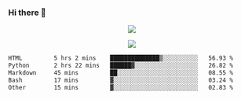 ### Hi there 👋

<!--
**SuuTTT/SuuTTT** is a ✨ _special_ ✨ repository because its `README.md` (this file) appears on your GitHub profile.

Here are some ideas to get you started:

- 🔭 I’m currently working on ...
- 🌱 I’m currently learning ...
- 👯 I’m looking to collaborate on ...
- 🤔 I’m looking for help with ...
- 💬 Ask me about ...
- 📫 How to reach me: ...
- 😄 Pronouns: ...
- ⚡ Fun fact: ...
-->

<div align='center'>
    <p align='center'>
        <img src='https://github-readme-stats.vercel.app/api?line_height=27&username=SuuTTT&show_icons=true&theme=solarized-light'/>
    </p>
</div>    
<div align='center'>  
    <p align='center'>
        <img src='https://github-readme-stats.vercel.app/api/wakatime?username=SuuTTT&theme=solarized-light'/>
    </p>
    
</div>  

<!--START_SECTION:waka-->

```txt
HTML         5 hrs 2 mins    ██████████████▒░░░░░░░░░░   56.93 %
Python       2 hrs 22 mins   ██████▓░░░░░░░░░░░░░░░░░░   26.82 %
Markdown     45 mins         ██░░░░░░░░░░░░░░░░░░░░░░░   08.55 %
Bash         17 mins         ▓░░░░░░░░░░░░░░░░░░░░░░░░   03.24 %
Other        15 mins         ▓░░░░░░░░░░░░░░░░░░░░░░░░   02.83 %
```

<!--END_SECTION:waka-->
